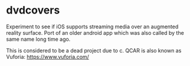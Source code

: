 # dvdcovers
Experiment to see if iOS supports streaming media over an augmented reality surface. Port of an older android app which was also called by the same name long time ago.

This is considered to be a dead project due to c. QCAR is also known as Vuforia: https://www.vuforia.com/
